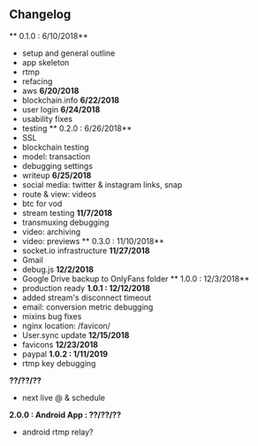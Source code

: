 ## Changelog

** 0.1.0 : 6/10/2018**
 - setup and general outline
 - app skeleton
 - rtmp
 - refacing
 - aws
**6/20/2018**
 - blockchain.info
**6/22/2018**
 - user login
**6/24/2018**
 - usability fixes
 - testing
** 0.2.0 : 6/26/2018**
 - SSL
 - blockchain testing
 - model: transaction
 - debugging settings
 - writeup
**6/25/2018**
 - social media: twitter & instagram links, snap
 - route & view: videos
 - btc for vod
 - stream testing
**11/7/2018**
 - transmuxing debugging
 - video: archiving
 - video: previews
** 0.3.0 : 11/10/2018**
 - socket.io infrastructure
**11/27/2018**
 - Gmail
 - debug.js
**12/2/2018**
 - Google Drive backup to OnlyFans folder
 ** 1.0.0 : 12/3/2018**
 - production ready
 **1.0.1 : 12/12/2018**
 - added stream's disconnect timeout
 - email: conversion metric debugging
 - mixins bug fixes
 - nginx location: /favicon/
 - User.sync update
 **12/15/2018**
 - favicons
 **12/23/2018**
 - paypal
 **1.0.2 : 1/11/2019**
 - rtmp key debugging

 **??/??/??**
 - next live @ & schedule


**2.0.0 : Android App : ??/??/??**
 - android rtmp relay?